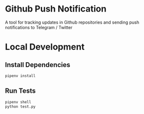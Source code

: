 # Github Push Notification
A tool for tracking updates in Github repositories and sending push notifications to Telegram / Twitter

# Local Development

## Install Dependencies
```python
pipenv install
```

## Run Tests
```python
pipenv shell
python test.py
```
